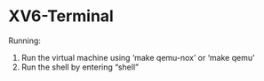 # XV6-Terminal
Running:
1. Run the virtual machine using ‘make qemu-nox’ or ‘make qemu’
2. Run the shell by entering “shell”
